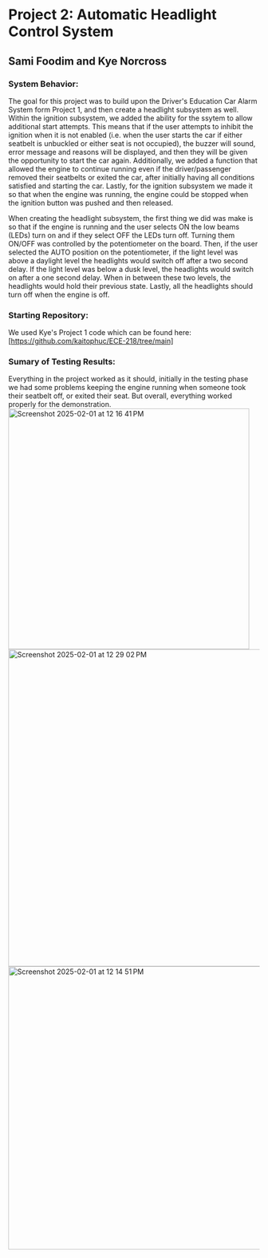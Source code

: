 # Project 2: Automatic Headlight Control System
## Sami Foodim and Kye Norcross
### System Behavior:
The goal for this project was to build upon the Driver's Education Car Alarm System form Project 1, and then create a headlight subsystem as well. Within the ignition subsystem, we added the ability for the ssytem to allow additional start attempts. This means that if the user attempts to inhibit the ignition when it is not enabled (i.e. when the user starts the car if either seatbelt is unbuckled or either seat is not occupied), the buzzer will sound, error message and reasons will be displayed, and then they will be given the opportunity to start the car again. Additionally, we added a function that allowed the engine to continue running even if the driver/passenger removed their seatbelts or exited the car, after initially having all conditions satisfied and starting the car. Lastly, for the ignition subsystem we made it so that when the engine was running, the engine could be stopped when the ignition button was pushed and then released.

When creating the headlight subsystem, the first thing we did was make is so that if the engine is running and the user selects ON the low beams (LEDs) turn on and if they select OFF the LEDs turn off. Turning them ON/OFF was controlled by the potentiometer on the board. Then, if the user selected the AUTO position on the potentiometer, if the light level was above a daylight level the headlights would switch off after a two second delay. If the light level was below a dusk level, the headlights would switch on after a one second delay. When in between these two levels, the headlights would hold their previous state. Lastly, all the headlights should turn off when the engine is off.

### Starting Repository:
We used Kye's Project 1 code which can be found here: [https://github.com/kaitophuc/ECE-218/tree/main]

### Sumary of Testing Results:
Everything in the project worked as it should, initially in the testing phase we had some problems keeping the engine running when someone took their seatbelt off, or exited their seat. But overall, everything worked properly for the demonstration.
<img width="483" alt="Screenshot 2025-02-01 at 12 16 41 PM" src="https://github.com/user-attachments/assets/a16b4f69-2110-4146-a120-b630600d02bc" />
<img width="636" alt="Screenshot 2025-02-01 at 12 29 02 PM" src="https://github.com/user-attachments/assets/2277de1f-6b01-4f05-90ef-13f26f8a8abd" />
<img width="568" alt="Screenshot 2025-02-01 at 12 14 51 PM" src="https://github.com/user-attachments/assets/2e700eb9-11bc-4186-ba3f-b7c3aae573da" />
